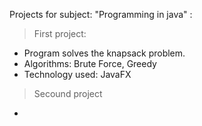Projects for subject: "Programming in java" :

> First project:
- Program solves the knapsack problem. 
- Algorithms: Brute Force, Greedy
- Technology used: JavaFX
> Secound project
- 

